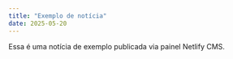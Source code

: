 ```yaml
---
title: "Exemplo de notícia"
date: 2025-05-20
---
```


Essa é uma notícia de exemplo publicada via painel Netlify CMS.